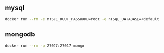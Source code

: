
## mysql

```bash
docker run --rm -e MYSQL_ROOT_PASSWORD=root -e MYSQL_DATABASE=<default db> -p 3306:3306 mysql
```

## mongodb

```bash
docker run --rm -p 27017:27017 mongo
```
